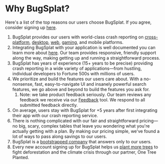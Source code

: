 # Why BugSplat?

Here's a list of the top reasons our users choose BugSplat. If you agree, consider signing up [here](https://app.bugsplat.com/v2/sign-up).

1. BugSplat provides our users with world-class crash reporting on [cross-platform](../introduction/getting-started/integrations/cross-platform/), [desktop](../introduction/getting-started/integrations/desktop/), [web](../introduction/getting-started/integrations/web/), [gaming](../introduction/getting-started/integrations/game-development/), and mobile platforms. 
2. Integrating BugSplat with your application is well documented you can learn more about [here](/@bugsplat/s/docs/~/drafts/-MhPiEoWrvauo0ICpa5c/introduction/getting-started). Our team provides responsive, friendly support along the way, making getting up and running a straightforward process. 
3. BugSplat has years of experience \(15+ years to be precise\) providing crash reporting in a wide variety of applications—from hustling, individual developers to Fortune 500s with millions of users.
4. We prioritize and build the features our users care about. With a no-nonsense, fast, easy-to-navigate UI and insanely powerful search features, we go above and beyond to build the features you ask for.
   1. Note: we take product feedback seriously. Our team reviews any feedback we receive via our [Feedback](../education/how-tos/sending-feedback.md) tool. We respond to all submitted feedback directly.
5. On average, users stay with BugSplat for +5 years after first integrating their app with our crash reporting service.
6. There is nothing complicated with our fair and straightforward pricing—no big, scary, complex tables that leave you wondering what you're actually getting with a plan. By making our pricing simple, we've found a lot of ways to pass along savings to our users. 
7. BugSplat is a [bootstrapped company](who-is-bugsplat/) that answers only to our users.
8. Every new account signing up for BugSplat helps us [plant more trees](who-is-bugsplat/charitable-giving.md#one-tree-planted) to fight deforestation and the climate crisis through our partner, One Tree Planted. 

 




